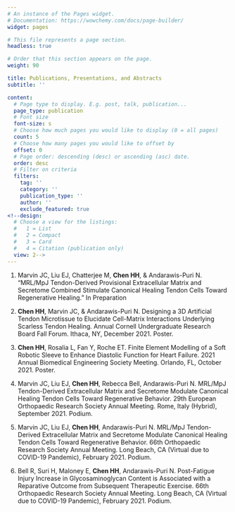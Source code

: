 ```yaml
---
# An instance of the Pages widget.
# Documentation: https://wowchemy.com/docs/page-builder/
widget: pages

# This file represents a page section.
headless: true

# Order that this section appears on the page.
weight: 90

title: Publications, Presentations, and Abstracts
subtitle: ''

content:
  # Page type to display. E.g. post, talk, publication...
  page_type: publication
  # Font size
  font-size: s
  # Choose how much pages you would like to display (0 = all pages)
  count: 5
  # Choose how many pages you would like to offset by
  offset: 0
  # Page order: descending (desc) or ascending (asc) date.
  order: desc
  # Filter on criteria
  filters:
    tag: ''
    category: ''
    publication_type: ''
    author: ''
    exclude_featured: true
<!--design:
  # Choose a view for the listings:
  #   1 = List
  #   2 = Compact
  #   3 = Card
  #   4 = Citation (publication only)
  view: 2-->
---
```

1. Marvin JC, Liu EJ, Chatterjee M, **Chen HH**, & Andarawis-Puri N. “MRL/MpJ Tendon-Derived Provisional Extracellular
Matrix and Secretome Combined Stimulate Canonical Healing Tendon Cells Toward Regenerative Healing.” In Preparation

2. **Chen HH**, Marvin JC, & Andarawis-Puri N. Designing a 3D Artificial Tendon Microtissue to Elucidate Cell-Matrix
Interactions Underlying Scarless Tendon Healing. Annual Cornell Undergraduate Research Board Fall Forum. Ithaca, NY,
December 2021. Poster.

3. **Chen HH**, Rosalia L, Fan Y, Roche ET. Finite Element Modelling of a Soft Robotic Sleeve to Enhance Diastolic Function
for Heart Failure. 2021 Annual Biomedical Engineering Society Meeting. Orlando, FL, October 2021. Poster.

4. Marvin JC, Liu EJ, **Chen HH**, Rebecca Bell, Andarawis-Puri N. MRL/MpJ Tendon-Derived Extracellular Matrix and
Secretome Modulate Canonical Healing Tendon Cells Toward Regenerative Behavior. 29th European Orthopaedic Research
Society Annual Meeting. Rome, Italy (Hybrid), September 2021. Podium.

5. Marvin JC, Liu EJ, **Chen HH**, Andarawis-Puri N. MRL/MpJ Tendon-Derived Extracellular Matrix and Secretome Modulate
Canonical Healing Tendon Cells Toward Regenerative Behavior. 66th Orthopaedic Research Society Annual Meeting. Long
Beach, CA (Virtual due to COVID-19 Pandemic), February 2021. Podium.

6. Bell R, Suri H, Maloney E, **Chen HH**, Andarawis-Puri N. Post-Fatigue Injury Increase in Glycosaminoglycan Content is
Associated with a Reparative Outcome from Subsequent Therapeutic Exercise. 66th Orthopaedic Research Society Annual
Meeting. Long Beach, CA (Virtual due to COVID-19 Pandemic), February 2021. Podium.

